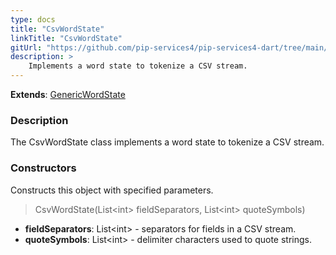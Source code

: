 ```yaml
---
type: docs
title: "CsvWordState"
linkTitle: "CsvWordState"
gitUrl: "https://github.com/pip-services4/pip-services4-dart/tree/main/pip-services4-expressions-dart"
description: > 
    Implements a word state to tokenize a CSV stream.
---
```


**Extends**: [GenericWordState](../../tokenizers/generic/generic_word_state)

### Description

The CsvWordState class implements a word state to tokenize a CSV stream.

### Constructors
Constructs this object with specified parameters.

> CsvWordState(List\<int\> fieldSeparators, List\<int\> quoteSymbols)

- **fieldSeparators**: List\<int\> - separators for fields in a CSV stream.
- **quoteSymbols**: List\<int\> - delimiter characters used to quote strings.
